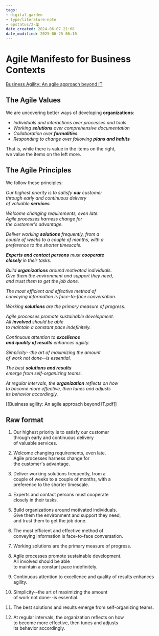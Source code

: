 ```yaml
---
tags: 
- digital_garden
- type/literature-note
- epstatus/2-🪴
date_created: 2024-06-07 21:08
date_modified: 2025-06-25 06:10
---
```

# Agile Manifesto for Business Contexts

[Business Agility: An agile approach beyond IT](https://www.nagarro.com/en/blog/agile-manifesto-achieving-business-agility)

## The Agile Values

We are uncovering better ways of developing **organizations**:

+ _Individuals and interactions over processes and tools_  
+ _Working **solutions** over comprehensive documentation_  
+ _Collaboration over **formalities**_  
+ _Responding to change over following **plans and habits**_

That is, while there is value in the items on the right,  
we value the items on the left more.

## The Agile Principles

We follow these principles:

_Our highest priority is to satisfy **our** customer_  
_through early and continuous delivery_  
_of valuable **services**._

_Welcome changing requirements, even late._  
_Agile processes harness change for_  
_the customer's advantage._

_Deliver working **solutions** frequently, from a_  
_couple of weeks to a couple of months, with a_  
_preference to the shorter timescale._

_**Experts and contact persons** must **cooperate**_  
_**closely** in their tasks._

_Build **organizations** around motivated individuals._  
_Give them the environment and support they need,_  
_and trust them to get the job done._

_The most efficient and effective method of_  
_conveying information is face-to-face conversation._

_Working **solutions** are the primary measure of progress._

_Agile processes promote sustainable development._  
_All **involved** should be able_  
_to maintain a constant pace indefinitely._

_Continuous attention to **excellence**_  
_**and quality of results** enhances agility._

_Simplicity--the art of maximizing the amount_  
_of work not done--is essential._

_The best **solutions and results**_  
_emerge from self-organizing teams._

_At regular intervals, the **organization** reflects on how_  
_to become more effective, then tunes and adjusts_  
_its behavior accordingly._

[[Business agility: An agile approach beyond IT.pdf]]

## Raw format

1) Our highest priority is to satisfy our customer  
through early and continuous delivery  
of valuable services.

2) Welcome changing requirements, even late.  
Agile processes harness change for  
the customer's advantage.

3) Deliver working solutions frequently, from a  
couple of weeks to a couple of months, with a  
preference to the shorter timescale.

4) Experts and contact persons must cooperate  
closely in their tasks.

5) Build organizations around motivated individuals.  
Give them the environment and support they need,  
and trust them to get the job done.

6) The most efficient and effective method of  
conveying information is face-to-face conversation.

7) Working solutions are the primary measure of progress.

8) Agile processes promote sustainable development.  
All involved should be able  
to maintain a constant pace indefinitely.

9) Continuous attention to excellence
and quality of results enhances agility.

10) Simplicity--the art of maximizing the amount  
of work not done--is essential.

11) The best solutions and results
emerge from self-organizing teams.

12) At regular intervals, the organization reflects on how  
to become more effective, then tunes and adjusts  
its behavior accordingly.